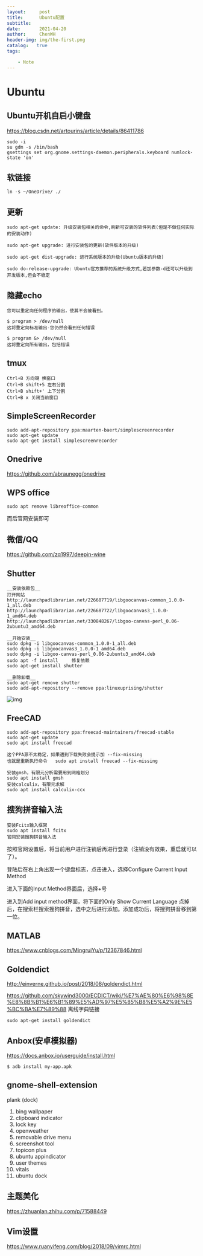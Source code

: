 ```yaml
---
layout:     post
title:      Ubuntu配置
subtitle:    
date:       2021-04-20
author:     ChenWH
header-img: img/the-first.png
catalog:   true
tags:

    - Note
---
```




<script type="text/x-mathjax-config">
  MathJax.Hub.Config({
    tex2jax: {
      inlineMath: [ ['$','$'], ["\\(","\\)"] ],
      processEscapes: true
    }
  });
</script>
<script src="https://cdn.mathjax.org/mathjax/latest/MathJax.js?config=TeX-AMS-MML_HTMLorMML" type="text/javascript"></script>

# Ubuntu


## Ubuntu开机自启小键盘

https://blog.csdn.net/artourins/article/details/86411786

````shell
sudo -i
su gdm -s /bin/bash
gsettings set org.gnome.settings-daemon.peripherals.keyboard numlock-state 'on'
````

## 软链接

```shell
ln -s ~/OneDrive/ ./
```

## 更新

```shell
sudo apt-get update: 升级安装包相关的命令,刷新可安装的软件列表(但是不做任何实际的安装动作)

sudo apt-get upgrade: 进行安装包的更新(软件版本的升级)

sudo apt-get dist-upgrade: 进行系统版本的升级(Ubuntu版本的升级)

sudo do-release-upgrade: Ubuntu官方推荐的系统升级方式,若加参数-d还可以升级到开发版本,但会不稳定
```

## 隐藏echo

```shell
您可以重定向任何程序的输出，使其不会被看到。

$ program > /dev/null
这将重定向标准输出-您仍然会看到任何错误

$ program &> /dev/null
这将重定向所有输出，包括错误
```


## tmux

```
Ctrl+B 方向键 换窗口
Ctrl+B shift+5 左右分割
Ctrl+B shift+' 上下分割
Ctrl+B x 关闭当前窗口
```

## SimpleScreenRecorder

```shell
sudo add-apt-repository ppa:maarten-baert/simplescreenrecorder
sudo apt-get update
sudo apt-get install simplescreenrecorder
```

## Onedrive

https://github.com/abraunegg/onedrive

## WPS office

```shell
sudo apt remove libreoffice-common
```

而后官网安装即可

## 微信/QQ

https://github.com/zq1997/deepin-wine

## Shutter

```
__安装依赖包__
打开网站
http://launchpadlibrarian.net/226687719/libgoocanvas-common_1.0.0-1_all.deb
http://launchpadlibrarian.net/226687722/libgoocanvas3_1.0.0-1_amd64.deb
http://launchpadlibrarian.net/330848267/libgoo-canvas-perl_0.06-2ubuntu3_amd64.deb

__开始安装__
sudo dpkg -i libgoocanvas-common_1.0.0-1_all.deb
sudo dpkg -i libgoocanvas3_1.0.0-1_amd64.deb
sudo dpkg -i libgoo-canvas-perl_0.06-2ubuntu3_amd64.deb 
sudo apt -f install     修复依赖
sudo apt-get install shutter

__删除卸载__
sudo apt-get remove shutter
sudo add-apt-repository --remove ppa:linuxuprising/shutter
```

![img](1585117-20191020004658876-1968565684.png)

## FreeCAD

```shell
sudo add-apt-repository ppa:freecad-maintainers/freecad-stable
sudo apt-get update
sudo apt install freecad

这个PPA源不太稳定，如果遇到下载失败会提示加 --fix-missing
也就是重新执行命令   sudo apt install freecad --fix-missing

安装gmsh，有限元分析需要用到网格划分
sudo apt install gmsh
安装calculix，有限元求解
sudo apt install calculix-ccx
```

## 搜狗拼音输入法

```
安装Fcitx输入框架
sudo apt install fcitx
官网安装搜狗拼音输入法
```

按照官网设置后，将当前用户进行注销后再进行登录（注销没有效果，重启就可以了）。

登陆后在右上角出现一个键盘标志，点击进入，选择Configure Current Input Method

进入下面的Input Method界面后，选择+号

进入到Add input method界面，将下面的Only Show Current Language 点掉后，在搜索栏搜索搜狗拼音，选中之后进行添加。添加成功后，将搜狗拼音移到第一位。

## MATLAB

https://www.cnblogs.com/MingruiYu/p/12367846.html

## Goldendict

http://einverne.github.io/post/2018/08/goldendict.html

https://github.com/skywind3000/ECDICT/wiki/%E7%AE%80%E6%98%8E%E8%8B%B1%E6%B1%89%E5%AD%97%E5%85%B8%E5%A2%9E%E5%BC%BA%E7%89%88   离线字典链接

```shell
sudo apt-get install goldendict
```

## Anbox(安卓模拟器)

https://docs.anbox.io/userguide/install.html

```shell
$ adb install my-app.apk
```

## gnome-shell-extension

plank (dock)

1. bing wallpaper
2. clipboard indicator
3. lock key
4. openweather
5. removable drive menu
6. screenshot tool
7. topicon plus
8. ubuntu appindicator
9. user themes
10. vitals
11. ubuntu dock

## 主题美化

https://zhuanlan.zhihu.com/p/71588449

## Vim设置

https://www.ruanyifeng.com/blog/2018/09/vimrc.html

